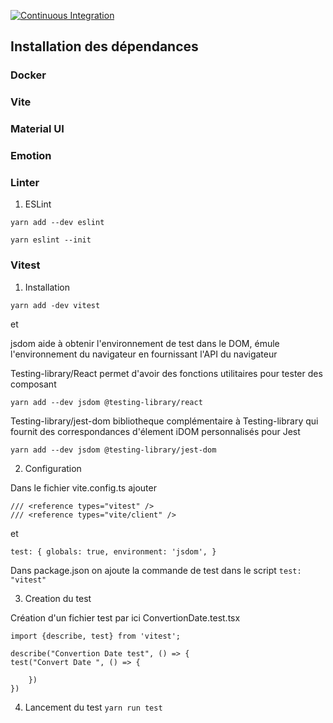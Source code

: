 [![Continuous Integration](https://github.com/ludibel/calendar/actions/workflows/CI.yml/badge.svg?branch=main)](https://github.com/ludibel/calendar/actions/workflows/CI.yml)

## Installation des dépendances

### Docker

### Vite

### Material UI

### Emotion

### Linter

1. ESLint

`yarn add --dev eslint`

`yarn eslint --init`

### Vitest

1. Installation

`yarn add -dev vitest`

et

jsdom aide à obtenir l'environnement de test dans le DOM, émule l'environnement du navigateur en fournissant l'API du navigateur

Testing-library/React permet d'avoir des fonctions utilitaires pour tester des composant

`yarn add --dev jsdom @testing-library/react`

Testing-library/jest-dom bibliotheque complémentaire à Testing-library qui fournit des correspondances d'élement iDOM personnalisés pour Jest

`yarn add --dev jsdom @testing-library/jest-dom`

2. Configuration

Dans le fichier vite.config.ts ajouter

```
/// <reference types="vitest" />
/// <reference types="vite/client" />
```

et

`test: { globals: true, environment: 'jsdom', } `

Dans package.json on ajoute la commande de test dans le script
`test: "vitest"`

3. Creation du test

Création d'un fichier test par ici ConvertionDate.test.tsx

```
import {describe, test} from 'vitest';

describe("Convertion Date test", () => {
test("Convert Date ", () => {

    })
})
```

4. Lancement du test
   `yarn run test`
